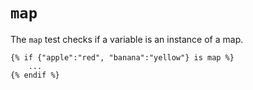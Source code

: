 # `map`
The `map` test checks if a variable is an instance of a map.
```
{% if {"apple":"red", "banana":"yellow"} is map %}
	...
{% endif %}
```